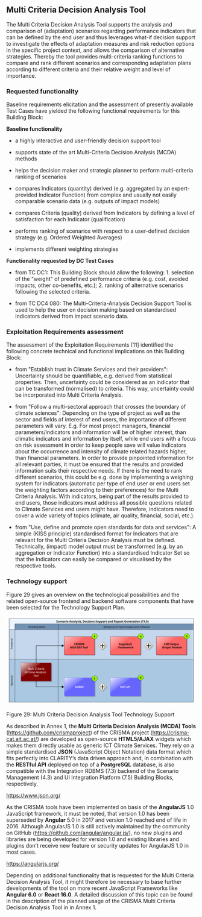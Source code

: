 ## Multi Criteria Decision Analysis Tool

The Multi Criteria Decision Analysis Tool supports the analysis and comparison of (adaptation) scenarios regarding performance indicators that can be defined by the end user and thus leverages what-if decision support to investigate the effects of adaptation measures and risk reduction options in the specific project context, and allows the comparison of alternative strategies. Thereby the tool provides multi-criteria ranking functions to compare and rank different scenarios and corresponding adaptation plans according to different criteria and their relative weight and level of importance.

### Requested functionality

Baseline requirements elicitation and the assessment of presently available Test Cases have yielded the following functional requirements for this Building Block:

**Baseline functionality**

  - a highly interactive and user-friendly decision support tool

  - supports state of the art Multi-Criteria Decision Analysis (MCDA) methods

  - helps the decision maker and strategic planner to perform multi-criteria ranking of scenarios

  - compares Indicators (quantity) derived (e.g. aggregated by an expert-provided Indicator Function) from complex and usually not easily comparable scenario data (e.g. outputs of impact models)

  - compares Criteria (quality) derived from Indicators by defining a level of satisfaction for each Indicator (qualification)

  - performs ranking of scenarios with respect to a user-defined decision strategy (e.g. Ordered Weighted Averages)

  - implements different weighting strategies

**Functionality requested by DC Test Cases**

  - from TC DC1: This Building Block should allow the following: 1. selection of the "weight" of predefined performance criteria (e.g. cost, avoided impacts, other co-benefits, etc.); 2. ranking of alternative scenarios following the selected criteria.

  - from TC DC4 080: The Multi-Criteria-Analysis Decision Support Tool is used to help the user on decision making based on standardised indicators derived from impact scenario data.

### Exploitation Requirements assessment

The assessment of the Exploitation Requirements \[11\] identified the following concrete technical and functional implications on this Building Block:

  - from "Establish trust in Climate Services and their providers": Uncertainty should be quantifiable, e.g. derived from statistical properties. Then, uncertainty could be considered as an indicator that can be transformed (normalised) to criteria. This way, uncertainty could be incorporated into Multi Criteria Analysis.

  - from "Follow a multi-sectoral approach that crosses the boundary of climate sciences": Depending on the type of project as well as the sector and fields of interest of end users, the importance of different parameters will vary. E.g. For most project managers, financial parameters/indicators and information will be of higher interest, than climatic indicators and information by itself, while end users with a focus on risk assessment in order to keep people save will value indicators about the occurrence and intensity of climate related hazards higher, than financial parameters. In order to provide pinpointed information for all relevant parties, it must be ensured that the results and provided information suits their respective needs. If there is the need to rank different scenarios, this could be e.g. done by implementing a weighing system for indicators (automatic per type of end user or end users set the weighting factors according to their preferences) for the Multi Criteria Analysis. With indicators, being part of the results provided to end users, those indicators must address all possible questions related to Climate Services end users might have. Therefore, indicators need to cover a wide variety of topics (climate, air quality, financial, social, etc.).

  - from "Use, define and promote open standards for data and services": A simple (KISS principle) standardised format for Indicators that are relevant for the Multi Criteria Decision Analysis must be defined. Technically, (impact) model output must be transformed (e.g. by an aggregation or Indicator Function) into a standardised Indicator Set so that the Indicators can easily be compared or visualised by the respective tools.

### Technology support

Figure 29 gives an overview on the technological possibilities and the related open-source frontend and backend software components that have been selected for the Technology Support Plan.

![](./media/BB-Multi-Criteria-Decision-Analysis-Tool.svg)

Figure 29: Multi Criteria Decision Analysis Tool Technology Support

As described in Annex 1, the **Multi Criteria Decision Analysis (MCDA) Tools** (<https://github.com/crismaproject>) of the CRISMA project (<https://crisma-cat.ait.ac.at/>) are developed as open-source **HTML5/AJAX** widgets which makes them directly usable as generic ICT Climate Services. They rely on a simple standardised **JSON** (JavaScript Object Notation) data format which fits perfectly into CLARITY’s data driven approach and, in combination with the **RESTful API** deployed on top of a **PostgreSQL** database, is also compatible with the Integration RDBMS (7.3) backend of the Scenario Management (4.3) and UI Integration Platform (7.5) Building Blocks, respectively.

<https://www.json.org/>

As the CRISMA tools have been implemented on basis of the **AngularJS** 1.0 JavaScript framework, it must be noted, that version 1.0 has been superseded by **Angular** 5.0 in 2017 and version 1.0 reached end of life in 2016. Although AngularJS 1.0 is still actively maintained by the community on GitHub (<https://github.com/angular/angular.js/>), no new plugins and libraries are being developed for version 1.0 and existing libraries and plugins don’t receive new feature or security updates for AngularJS 1.0 in most cases.

<https://angularjs.org/>

Depending on additional functionality that is requested for the Multi Criteria Decision Analysis Tool, it might therefore be necessary to base further developments of the tool on more recent JavaScript Frameworks like **Angular 6.0** or **React 16.0**. A detailed discussion of this topic can be found in the description of the planned usage of the CRISMA Multi Criteria Decision Analysis Tool in in Annex 1.
